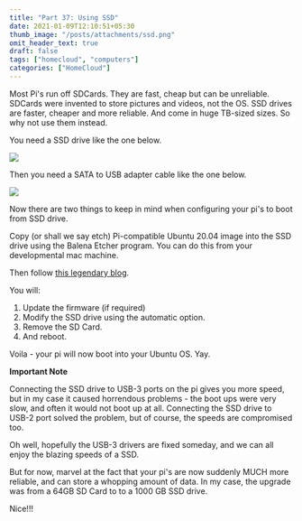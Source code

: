 ```yaml
---
title: "Part 37: Using SSD"
date: 2021-01-09T12:10:51+05:30
thumb_image: "/posts/attachments/ssd.png"
omit_header_text: true
draft: false
tags: ["homecloud", "computers"]
categories: ["HomeCloud"]
---
```


Most Pi's run off SDCards. They are fast, cheap but can be unreliable. SDCards were invented to store pictures and videos, not the OS. SSD drives are faster, cheaper and more reliable. And come in huge TB-sized sizes. So why not use them instead.

You need a SSD drive like the one below. 

![](/images/pi/ssd.png)

Then you need a SATA to USB adapter cable like the one below.

![](/images/pi/adapter.png)

Now there are two things to keep in mind when configuring your pi's to boot from SSD drive.

Copy (or shall we say etch) Pi-compatible Ubuntu 20.04 image into the SSD drive using the Balena Etcher program. You can do this from your developmental mac machine. 

Then follow [this legendary blog](/https://jamesachambers.com/raspberry-pi-4-ubuntu-20-04-usb-mass-storage-boot-guide/). 

You will:

1. Update the firmware (if required)
2. Modify the SSD drive using the automatic option.
3. Remove the SD Card. 
4. And reboot.

Voila - your pi will now boot into your Ubuntu OS. Yay.

**Important Note**

Connecting the SSD drive to USB-3 ports on the pi gives you more speed, but in my case it caused horrendous problems - the boot ups were very slow, and often it would not boot up at all. Connecting the SSD drive to USB-2 port solved the problem, but of course, the speeds are compromised too. 

Oh well, hopefully the USB-3 drivers are fixed someday, and we can all enjoy the blazing speeds of a SSD. 

But for now, marvel at the fact that your pi's are now suddenly MUCH more reliable, and can store a whopping amount of data. In my case, the upgrade was from a 64GB SD Card to to a 1000 GB SSD drive. 

Nice!!!